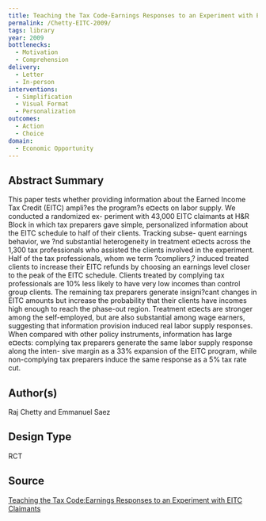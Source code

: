 ```yaml
---
title: Teaching the Tax Code-Earnings Responses to an Experiment with EITC Claimants
permalink: /Chetty-EITC-2009/
tags: library 
year: 2009
bottlenecks: 
  - Motivation
  - Comprehension 
delivery: 
  - Letter 
  - In-person 
interventions: 
  - Simplification 
  - Visual Format 
  - Personalization 
outcomes: 
  - Action  
  - Choice 
domain: 
  - Economic Opportunity
---
```

## Abstract Summary

This paper tests whether providing information about the Earned Income Tax Credit
(EITC) ampli?es the program?s e¤ects on labor supply. We conducted a randomized ex-
periment with 43,000 EITC claimants at H&R Block in which tax preparers gave simple,
personalized information about the EITC schedule to half of their clients. Tracking subse-
quent earnings behavior, we ?nd substantial heterogeneity in treatment e¤ects across the
1,300 tax professionals who assisted the clients involved in the experiment. Half of the tax
professionals, whom we term ?compliers,? induced treated clients to increase their EITC
refunds by choosing an earnings level closer to the peak of the EITC schedule. Clients
treated by complying tax professionals are 10% less likely to have very low incomes than
control group clients. The remaining tax preparers generate insigni?cant changes in EITC
amounts but increase the probability that their clients have incomes high enough to reach
the phase-out region. Treatment e¤ects are stronger among the self-employed, but are also
substantial among wage earners, suggesting that information provision induced real labor
supply responses. When compared with other policy instruments, information has large
e¤ects: complying tax preparers generate the same labor supply response along the inten-
sive margin as a 33% expansion of the EITC program, while non-complying tax preparers
induce the same response as a 5% tax rate cut.

## Author(s)

Raj Chetty and Emmanuel Saez

## Design Type

RCT

## Source

<a href="https://www.bus.umich.edu/otpr/papers/Chetty_Saez.pdf">Teaching the Tax Code:Earnings Responses to an Experiment with EITC Claimants</a>
